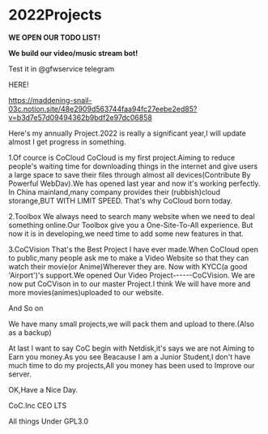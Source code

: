# 2022Projects

**WE OPEN OUR TODO LIST!**

**We build our video/music stream bot!**

Test it in @gfwservice telegram

HERE!

https://maddening-snail-03c.notion.site/48e2909d563744faa94fc27eebe2ed85?v=b3d7e57d09494362b9bdf2e97dc06858

Here's my annually Project.2022 is really a significant year,I will update almost I get progress in something.

1.Of cource is CoCloud
CoCloud is my first project.Aiming to reduce people's waiting time for downloading things in the internet and give users a large space to save their files through almost all devices(Contribute By Powerful WebDav).We has opened last year and now it's working perfectly.
In China mainland,many company provides their (rubbish)cloud storange,BUT WITH LIMIT SPEED.  That's why CoCloud born today.

2.Toolbox
We always need to search many website when we need to deal something online.Our Toolbox give you a One-Site-To-All experience.
But now it is in developing,we need time to add some new features in that.

3.CoCVision
That's the Best Project I have ever made.When CoCloud open to public,many people ask me to make a Video Website so that they can watch their movie(or Anime)Wherever they are.
Now with KYCC(a good 'Airport')'s support.We opened Our Video Project------CoCVision.
We are now put CoCVison in to our master Project.I think We will have more and more movies(animes)uploaded to our website.

And So on

We have many small projects,we will pack them and upload to there.(Also as a backup)

At last I want to say CoC begin with Netdisk,it's says we are not Aiming to Earn you money.As you see Beacause I am a Junior Student,I don't have much time to do my projects,All you money has been used to Improve our server.

OK,Have a Nice Day.

CoC.Inc CEO LTS


All things Under GPL3.0

